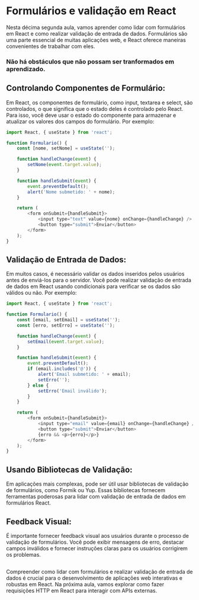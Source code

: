 ## <h1>Formulários e validação em React</h1>


Nesta décima segunda aula, vamos aprender como lidar com formulários em React e como realizar validação de entrada de dados. Formulários são uma parte essencial de muitas aplicações web, e React oferece maneiras convenientes de trabalhar com eles.

<h3> Não há obstáculos que não possam ser tranformados em aprendizado. </h3>

## **Controlando Componentes de Formulário**: 


Em React, os componentes de formulário, como input, textarea e select, são controlados, o que significa que o estado deles é controlado pelo React. Para isso, você deve usar o estado do componente para armazenar e atualizar os valores dos campos do formulário. Por exemplo:
```javascript
import React, { useState } from 'react';

function Formulario() {
    const [nome, setNome] = useState('');

    function handleChange(event) {
        setNome(event.target.value);
    }

    function handleSubmit(event) {
        event.preventDefault();
        alert('Nome submetido: ' + nome);
    }

    return (
        <form onSubmit={handleSubmit}>
            <input type="text" value={nome} onChange={handleChange} />
            <button type="submit">Enviar</button>
        </form>
    );
}
```
##  


## **Validação de Entrada de Dados**: 


Em muitos casos, é necessário validar os dados inseridos pelos usuários antes de enviá-los para o servidor. Você pode realizar validação de entrada de dados em React usando condicionais para verificar se os dados são válidos ou não. Por exemplo:
```javascript
import React, { useState } from 'react';

function Formulario() {
    const [email, setEmail] = useState('');
    const [erro, setErro] = useState('');

    function handleChange(event) {
        setEmail(event.target.value);
    }

    function handleSubmit(event) {
        event.preventDefault();
        if (email.includes('@')) {
            alert('Email submetido: ' + email);
            setErro('');
        } else {
            setErro('Email inválido');
        }
    }

    return (
        <form onSubmit={handleSubmit}>
            <input type="email" value={email} onChange={handleChange} />
            <button type="submit">Enviar</button>
            {erro && <p>{erro}</p>}
        </form>
    );
}

```
##  


## **Usando Bibliotecas de Validação**: 


Em aplicações mais complexas, pode ser útil usar bibliotecas de validação de formulários, como Formik ou Yup. Essas bibliotecas fornecem ferramentas poderosas para lidar com validação de entrada de dados em formulários React.
##  


## **Feedback Visual**: 

É importante fornecer feedback visual aos usuários durante o processo de validação de formulários. Você pode exibir mensagens de erro, destacar campos inválidos e fornecer instruções claras para os usuários corrigirem os problemas.
##


Compreender como lidar com formulários e realizar validação de entrada de dados é crucial para o desenvolvimento de aplicações web interativas e robustas em React. Na próxima aula, vamos explorar como fazer requisições HTTP em React para interagir com APIs externas.
